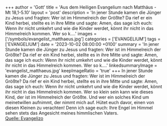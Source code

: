 +++
author = 'Gott'
title = 'Aus dem Heiligen Evangelium nach Matthäus - Mt 18,1-5.10'
layout = 'post'
description = 'In jener Stunde kamen die Jünger zu Jesus und fragten: Wer ist im Himmelreich der Größte? Da rief er ein Kind herbei, stellte es in ihre Mitte und sagte: Amen, das sage ich euch: Wenn ihr nicht umkehrt und wie die Kinder werdet, könnt ihr nicht in das Himmelreich kommen. Wer so k....'
images = ['/symbols/evangelist_matthaeus.jpg']
categories = ['EVANGELIUM']
tags = ['EVANGELIUM']
date = '2023-10-02 08:00:00 +0100'
summary = 'In jener Stunde kamen die Jünger zu Jesus und fragten: Wer ist im Himmelreich der Größte? Da rief er ein Kind herbei, stellte es in ihre Mitte und sagte: Amen, das sage ich euch: Wenn ihr nicht umkehrt und wie die Kinder werdet, könnt ihr nicht in das Himmelreich kommen. Wer so k....'
linkedsummaryImage = 'evangelist_matthaeus.jpg'
keepImageRatio = 'true'
+++
In jener Stunde kamen die Jünger zu Jesus und fragten: Wer ist im Himmelreich der Größte?
Da rief er ein Kind herbei, stellte es in ihre Mitte
und sagte: Amen, das sage ich euch: Wenn ihr nicht umkehrt und wie die Kinder werdet, könnt ihr nicht in das Himmelreich kommen.
Wer so klein sein kann wie dieses Kind, der ist im Himmelreich der Größte.<!--more-->
Und wer ein solches Kind um meinetwillen aufnimmt, der nimmt mich auf.
Hütet euch davor, einen von diesen Kleinen zu verachten! Denn ich sage euch: Ihre Engel im Himmel sehen stets das Angesicht meines himmlischen Vaters.<br> [Quelle: Evangelizo](https://evangeliumtagfuertag.org/DE/gospel)
